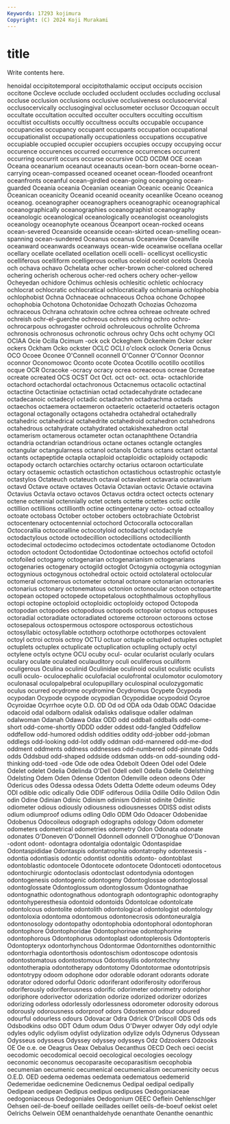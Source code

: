 ```yaml
---
Keywords: 17293 kojimura
Copyright: (C) 2024 Koji Murakami
---
```


# title

Write contents here.



henoidal
occipitotemporal occipitothalamic occiput occiputs occision occitone Occleve occlude occluded occludent
occludes occluding occlusal occluse occlusion occlusions occlusive occlusiveness occlusocervical occlusocervically
occlusogingival occlusometer occlusor Occoquan occult occultate occultation occulted occulter occulters
occulting occultism occultist occultists occultly occultness occults occupable occupance occupancies
occupancy occupant occupants occupation occupational occupationalist occupationally occupationless occupations occupative
occupiable occupied occupier occupiers occupies occupy occupying occur occurence occurences
occurred occurrence occurrences occurrent occurring occurrit occurs occurse occursive OCD
OCDM OCE ocean Oceana oceanarium oceanaut oceanauts ocean-born ocean-borne ocean-carrying
ocean-compassed oceaned oceanet ocean-flooded oceanfront oceanfronts oceanful ocean-girdled ocean-going oceangoing
ocean-guarded Oceania oceania Oceanian oceanian Oceanic oceanic Oceanica Oceanican oceanicity
Oceanid oceanid oceanity oceanlike Oceano oceanog oceanog. oceanographer oceanographers oceanographic
oceanographical oceanographically oceanographies oceanographist oceanography oceanologic oceanological oceanologically oceanologist oceanologists
oceanology oceanophyte oceanous Oceanport ocean-rocked oceans ocean-severed Oceanside oceanside ocean-skirted
ocean-smelling ocean-spanning ocean-sundered Oceanus oceanus Oceanview Oceanville oceanward oceanwards oceanways
ocean-wide oceanwise ocellana ocellar ocellary ocellate ocellated ocellation ocelli ocelli-
ocellicyst ocellicystic ocelliferous ocelliform ocelligerous ocellus oceloid ocelot ocelots Oceola
och ochava ochavo Ochelata ocher ocher-brown ocher-colored ochered ochering ocherish
ocherous ocher-red ochers ochery ocher-yellow Ocheyedan ochidore Ochimus ochlesis ochlesitic
ochletic ochlocracy ochlocrat ochlocratic ochlocratical ochlocratically ochlomania ochlophobia ochlophobist Ochna
Ochnaceae ochnaceous Ochoa ochone Ochopee ochophobia Ochotona Ochotonidae Ochozath Ochozias
Ochozoma ochraceous Ochrana ochratoxin ochre ochrea ochreae ochreate ochred ochreish
ochr-el-guerche ochreous ochres ochring ochro ochro- ochrocarpous ochrogaster ochroid ochroleucous
ochrolite Ochroma ochronosis ochronosus ochronotic ochrous ochry Ochs ocht ochymy
OCI OCIAA Ocie Ocilla Ocimum -ock ock Ockeghem Ockenheim Ocker
ocker ockers Ockham Ocko ockster OCLC OCLI o'clock oclock Ocneria
Ocnus OCO Ocoee Oconee O'Connell oconnell O'Conner O'Connor Oconnor oconnor
Oconomowoc Oconto ocote Ocotea Ocotillo ocotillo ocotillos ocque OCR Ocracoke
-ocracy ocracy ocrea ocreaceous ocreae Ocreatae ocreate ocreated OCS OCST
Oct Oct. oct oct- oct. octa- octachloride octachord octachordal octachronous
Octacnemus octacolic octactinal octactine Octactiniae octactinian octad octadecahydrate octadecane octadecanoic
octadecyl octadic octadrachm octadrachma octads octaechos octaemera octaemeron octaeteric octaeterid
octaeteris octagon octagonal octagonally octagons octahedra octahedral octahedrally octahedric octahedrical
octahedrite octahedroid octahedron octahedrons octahedrous octahydrate octahydrated octakishexahedron octal octamerism
octamerous octameter octan octanaphthene Octandria octandria octandrian octandrious octane octanes
octangle octangles octangular octangularness octanol octanols Octans octans octant octantal
octants octapeptide octapla octaploid octaploidic octaploidy octapodic octapody octarch octarchies
octarchy octarius octaroon octarticulate octary octasemic octastich octastichon octastichous octastrophic
octastyle octastylos Octateuch octateuch octaval octavalent octavaria octavarium octavd Octave
octave octaves Octavia Octavian octavic Octavie octavina Octavius Octavla octavo
octavos Octavus octdra octect octects octenary octene octennial octennially octet
octets octette octettes octic octile octillion octillions octillionth octine octingentenary
octo- octoad octoalloy octoate octobass October october octobers octobrachiate Octobrist
octocentenary octocentennial octochord Octocoralla octocorallan Octocorallia octocoralline octocotyloid octodactyl octodactyle
octodactylous octode octodecillion octodecillions octodecillionth octodecimal octodecimo octodecimos octodentate octodianome
Octodon octodon octodont Octodontidae Octodontinae octoechos octofid octofoil octofoiled octogamy
octogenarian octogenarianism octogenarians octogenaries octogenary octogild octoglot Octogynia octogynia octogynian
octogynious octogynous octohedral octoic octoid octolateral octolocular octomeral octomerous octometer
octonal octonare octonarian octonaries octonarius octonary octonematous octonion octonocular octoon
octopartite octopean octoped octopede octopetalous octophthalmous octophyllous octopi octopine octoploid
octoploidic octoploidy octopod Octopoda octopodan octopodes octopodous octopods octopolar octopus
octopuses octoradial octoradiate octoradiated octoreme octoroon octoroons octose octosepalous octospermous
octospore octosporous octostichous octosyllabic octosyllable octothorp octothorpe octothorpes octovalent octoyl
octroi octrois octroy OCTU octuor octuple octupled octuples octuplet octuplets
octuplex octuplicate octuplication octupling octuply octyl octylene octyls octyne OCU
ocuby ocul- ocular ocularist ocularly oculars oculary oculate oculated oculauditory
oculi oculiferous oculiform oculigerous Oculina oculinid Oculinidae oculinoid oculist oculistic
oculists oculli oculo- oculocephalic oculofacial oculofrontal oculomotor oculomotory oculonasal oculopalpebral
oculopupillary oculospinal oculozygomatic oculus ocurred ocydrome ocydromine Ocydromus Ocypete Ocypoda
ocypodan Ocypode ocypode ocypodian Ocypodidae ocypodoid Ocyroe Ocyroidae Ocyrrhoe ocyte
O.D. OD Od od ODA oda Odab ODAC Odacidae odacoid
odal odalborn odalisk odalisks odalisque odaller odalman odalwoman Odanah Odawa
Odax ODD odd oddball oddballs odd-come-short odd-come-shortly ODDD odder oddest
odd-fangled Oddfellow oddfellow odd-humored oddish oddities oddity odd-jobber odd-jobman oddlegs
odd-looking odd-lot oddly oddman odd-mannered odd-me-dod oddment oddments oddness oddnesses
odd-numbered odd-pinnate Odds odds Oddsbud odd-shaped oddside oddsman odds-on odd-sounding
odd-thinking odd-toed -ode Ode ode odea Odebolt Odeen Odel odel
Odele Odelet odelet Odelia Odelinda O'Dell Odell odell Odella Odelle
Odelsthing Odelsting Odem Oden Odense Odenton Odenville odeon odeons Oder
Odericus odes Odessa odessa Odets Odetta Odette odeum odeums Odey
ODI odible odic odically Odie ODIF odiferous Odilia Odille Odilo
Odilon Odin odin Odine Odinian Odinic Odinism odinism Odinist odinite
Odinitic odiometer odious odiously odiousness odiousnesses ODISS odist odists odium
odiumproof odiums odling Odlo ODM Odo Odoacer Odobenidae Odobenus Odocoileus
odograph odographs odology Odom odometer odometers odometrical odometries odometry Odon
Odonata odonate odonates O'Doneven O'Donnell Odonnell odonnell O'Donoghue O'Donovan -odont
odont- odontagra odontalgia odontalgic Odontaspidae Odontaspididae Odontaspis odontatrophia odontatrophy odontexesis
-odontia odontiasis odontic odontist odontitis odonto- odontoblast odontoblastic odontocele Odontocete
odontocete Odontoceti odontocetous odontochirurgic odontoclasis odontoclast odontodynia odontogen odontogenesis odontogenic
odontogeny Odontoglossae odontoglossal odontoglossate Odontoglossum odontoglossum Odontognathae odontognathic odontognathous odontograph
odontographic odontography odontohyperesthesia odontoid odontoids Odontolcae odontolcate odontolcous odontolite odontolith
odontological odontologist odontology odontoloxia odontoma odontomous odontonecrosis odontoneuralgia odontonosology odontopathy
odontophobia odontophoral odontophoran odontophore Odontophoridae Odontophorinae odontophorine odontophorous Odontophorus odontoplast
odontoplerosis Odontopteris Odontopteryx odontorhynchous Odontormae Odontornithes odontornithic odontorrhagia odontorthosis odontoschism
odontoscope odontosis odontostomatous odontostomous Odontosyllis odontotechny odontotherapia odontotherapy odontotomy Odontotormae
odontotripsis odontotrypy odoom odophone odor odorable odorant odorants odorate odorator
odored odorful Odoric odoriferant odoriferosity odoriferous odoriferously odoriferousness odorific odorimeter
odorimetry odoriphor odoriphore odorivector odorization odorize odorized odorizer odorizes odorizing
odorless odorlessly odorlessness odorometer odorosity odorous odorously odorousness odorproof odors
Odostemon odour odoured odourful odourless odours Odovacar Odra Odrick O'Driscoll
ODS Ods ods Odsbodkins odso ODT Odum odum Odus O'Dwyer
odwyer Ody odyl odyle odyles odylic odylism odylist odylization odylize
odyls Odynerus Odyssean Odysseus odysseus Odyssey odyssey odysseys Odz Odzookers
Odzooks OE Oe o.e. oe Oeagrus Oeax Oebalus Oecanthus OECD
Oech oeci oecist oecodomic oecodomical oecoid oecological oecologies oecology oeconomic
oeconomus oecoparasite oecoparasitism oecophobia oecumenian oecumenic oecumenical oecumenicalism oecumenicity oecus
O.E.D. OED oedema oedemas oedemata oedematous oedemerid Oedemeridae oedicnemine Oedicnemus
Oedipal oedipal oedipally Oedipean oedipean Oedipus oedipus oedipuses Oedogoniaceae oedogoniaceous
Oedogoniales Oedogonium OEEC Oeflein Oehlenschlger Oehsen oeil-de-boeuf oeillade oeillades oeillet
oeils-de-boeuf oekist oelet Oelrichs Oelwein OEM oenanthaldehyde oenanthate Oenanthe oenanthic
